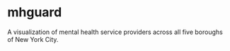# mhguard
A visualization of mental health service providers across all five boroughs of New York City.
